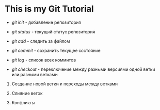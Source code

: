 # This is my Git Tutorial

* *git init* - добавление репозитория

* *git status* - текущий статус репозитория

* *git add* - следить за файлом 

* *git commit* - сохранить текущее состояние

* *git log* - список всех коммитов

* *git checkout* - переключение между разными версиями одной ветки или разными ветками

1. Создание новой ветки и переходы между ветками

2. Слияние веток

3. Конфликты